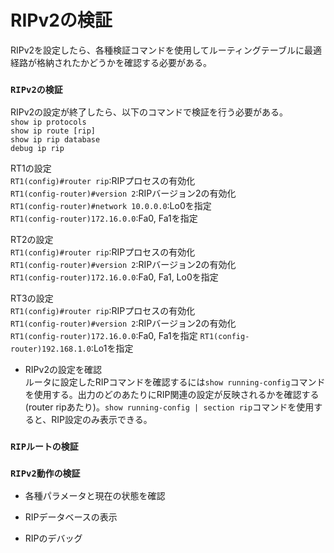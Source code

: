 # RIPv2の検証
RIPv2を設定したら、各種検証コマンドを使用してルーティングテーブルに最適経路が格納されたかどうかを確認する必要がある。

### `RIPv2の検証`
RIPv2の設定が終了したら、以下のコマンドで検証を行う必要がある。  
`show ip protocols`  
`show ip route [rip]`  
`show ip rip database`  
`debug ip rip`

RT1の設定  
`RT1(config)#router rip`:RIPプロセスの有効化  
`RT1(config-router)#version 2`:RIPバージョン2の有効化  
`RT1(config-router)#network 10.0.0.0`:Lo0を指定  
`RT1(config-router)172.16.0.0`:Fa0, Fa1を指定

RT2の設定  
`RT1(config)#router rip`:RIPプロセスの有効化  
`RT1(config-router)#version 2`:RIPバージョン2の有効化  
`RT1(config-router)172.16.0.0`:Fa0, Fa1, Lo0を指定

RT3の設定  
`RT1(config)#router rip`:RIPプロセスの有効化  
`RT1(config-router)#version 2`:RIPバージョン2の有効化  
`RT1(config-router)172.16.0.0`:Fa0, Fa1を指定
`RT1(config-router)192.168.1.0`:Lo1を指定

- RIPv2の設定を確認  
ルータに設定したRIPコマンドを確認するには`show running-config`コマンドを使用する。出力のどのあたりにRIP関連の設定が反映されるかを確認する(router ripあたり)。`show running-config | section rip`コマンドを使用すると、RIP設定のみ表示できる。

### `RIPルートの検証`

### `RIPv2動作の検証`
- 各種パラメータと現在の状態を確認

- RIPデータベースの表示

- RIPのデバッグ
